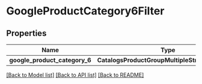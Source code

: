 # GoogleProductCategory6Filter


## Properties
Name | Type | Description | Notes
------------ | ------------- | ------------- | -------------
**google_product_category_6** | **CatalogsProductGroupMultipleStringListCriteria** |  | 

[[Back to Model list]](../README.md#documentation-for-models) [[Back to API list]](../README.md#documentation-for-api-endpoints) [[Back to README]](../README.md)


